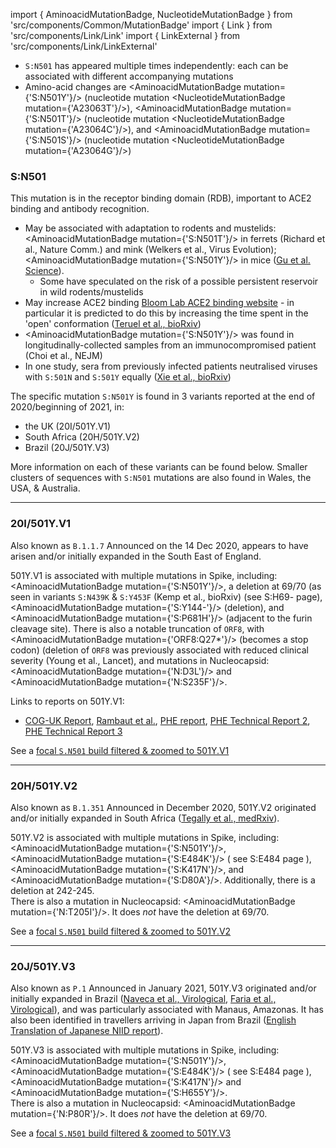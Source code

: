 import { AminoacidMutationBadge, NucleotideMutationBadge } from 'src/components/Common/MutationBadge'
import { Link } from 'src/components/Link/Link'
import { LinkExternal } from 'src/components/Link/LinkExternal'

- `S:N501` has appeared multiple times independently: each can be associated with different accompanying mutations
- Amino-acid changes are <AminoacidMutationBadge mutation={'S:N501Y'}/> (nucleotide mutation <NucleotideMutationBadge mutation={'A23063T'}/>), <AminoacidMutationBadge mutation={'S:N501T'}/> (nucleotide mutation <NucleotideMutationBadge mutation={'A23064C'}/>), and <AminoacidMutationBadge mutation={'S:N501S'}/> (nucleotide mutation <NucleotideMutationBadge mutation={'A23064G'}/>)

### S:N501
This mutation is in the receptor binding domain (RDB), important to ACE2 binding and antibody recognition.

- May be associated with adaptation to rodents and mustelids: <AminoacidMutationBadge mutation={'S:N501T'}/> in ferrets (<LinkExternal href="https://www.nature.com/articles/s41467-020-17367-2">Richard et al., Nature Comm.</LinkExternal>) and mink (<LinkExternal href="https://academic.oup.com/ve/advance-article/doi/10.1093/ve/veaa094/6025194?searchresult=1">Welkers et al., Virus Evolution</LinkExternal>); <AminoacidMutationBadge mutation={'S:N501Y'}/> in mice ([Gu et al. Science](https://science.sciencemag.org/content/369/6511/1603)). 
    - Some have speculated on the risk of a possible persistent reservoir in wild rodents/mustelids  
- May increase ACE2 binding [Bloom Lab ACE2 binding website](https://jbloomlab.github.io/SARS-CoV-2-RBD_DMS/) - in particular it is predicted to do this by increasing the time spent in the 'open' conformation ([Teruel et al., bioRxiv](https://www.biorxiv.org/content/10.1101/2020.12.16.423118v2))
- <AminoacidMutationBadge mutation={'S:N501Y'}/> was found in longitudinally-collected samples from an immunocompromised patient (<LinkExternal href="https://www.nejm.org/doi/full/10.1056/NEJMc2031364?query=featured_coronavirus">Choi et al., NEJM</LinkExternal>)
- In one study, sera from previously infected patients neutralised viruses with `S:501N` and `S:501Y` equally ([Xie et al., bioRxiv](https://www.biorxiv.org/content/10.1101/2021.01.07.425740v1))

The specific mutation `S:N501Y` is found in 3 variants reported at the end of 2020/beginning of 2021, in:
- the UK (20I/501Y.V1)
- South Africa (20H/501Y.V2)
- Brazil (20J/501Y.V3) 

More information on each of these variants can be found below. Smaller clusters of sequences with `S:N501` mutations are also found in Wales, the USA, & Australia.

---

### 20I/501Y.V1
Also known as `B.1.1.7`
Announced on the 14 Dec 2020, appears to have arisen and/or initially expanded in the South East of England.

501Y.V1 is associated with multiple mutations in Spike, including: <AminoacidMutationBadge mutation={'S:N501Y'}/>, a deletion at 69/70 (as seen in variants <code>S:N439K</code> & <code>S:Y453F</code> (<LinkExternal href="https://www.biorxiv.org/content/10.1101/2020.12.14.422555v3">Kemp et al., bioRxiv</LinkExternal>) (<Link href="/variants/S.H69-">see S:H69- page</Link>), <AminoacidMutationBadge mutation={'S:Y144-'}/> (deletion), and <AminoacidMutationBadge mutation={'S:P681H'}/> (adjacent to the furin cleavage site).
There is also a notable truncation of <code>ORF8</code>, with <AminoacidMutationBadge mutation={'ORF8:Q27*'}/> (becomes a stop codon) (deletion of `ORF8` was previously associated with reduced clinical severity (<LinkExternal href="https://www.thelancet.com/article/S0140-6736(20)31757-8/fulltext">Young et al., Lancet</LinkExternal>), and mutations in Nucleocapsid: <AminoacidMutationBadge mutation={'N:D3L'}/> and <AminoacidMutationBadge mutation={'N:S235F'}/>.

Links to reports on 501Y.V1:
- [COG-UK Report](https://www.cogconsortium.uk/news_item/update-on-new-sars-cov-2-variant-and-how-cog-uk-tracks-emerging-mutations/), [Rambaut et al.](https://virological.org/t/preliminary-genomic-characterisation-of-an-emergent-sars-cov-2-lineage-in-the-uk-defined-by-a-novel-set-of-spike-mutations/563), [PHE report](https://assets.publishing.service.gov.uk/government/uploads/system/uploads/attachment_data/file/947048/Technical_Briefing_VOC_SH_NJL2_SH2.pdf), [PHE Technical Report 2](https://assets.publishing.service.gov.uk/government/uploads/system/uploads/attachment_data/file/949639/Technical_Briefing_VOC202012-2_Briefing_2_FINAL.pdf), [PHE Technical Report 3](https://assets.publishing.service.gov.uk/government/uploads/system/uploads/attachment_data/file/950823/Variant_of_Concern_VOC_202012_01_Technical_Briefing_3_-_England.pdf)

See a [focal `S.N501` build filtered & zoomed to 501Y.V1](https://nextstrain.org/groups/neherlab/ncov/S.N501?c=gt-S_501&f_clade_membership=20I/501Y.V1&label=clade:20I/501Y.V1&p=grid&r=country)

---

### 20H/501Y.V2
Also known as `B.1.351`
Announced in December 2020, 501Y.V2 originated and/or initially expanded in South Africa ([Tegally et al., medRxiv](https://www.medrxiv.org/content/10.1101/2020.12.21.20248640v1)).

501Y.V2 is associated with multiple mutations in Spike, including: <AminoacidMutationBadge mutation={'S:N501Y'}/>, <Link href="/variants/S.E484"> <AminoacidMutationBadge mutation={'S:E484K'}/></Link> (<Link href="/variants/S.E484"> see S:E484 page </Link>), <AminoacidMutationBadge mutation={'S:K417N'}/>, and <AminoacidMutationBadge mutation={'S:D80A'}/>.
Additionally, there is a deletion at 242-245.<br/>
There is also a mutation in Nucleocapsid: <AminoacidMutationBadge mutation={'N:T205I'}/>.
It does _not_ have the deletion at 69/70.

See a [focal `S.N501` build filtered & zoomed to 501Y.V2](https://nextstrain.org/groups/neherlab/ncov/S.N501?c=gt-S_501&f_clade_membership=20H/501Y.V2&label=mlabel:20C/C23664T&p=grid&r=country)

---

### 20J/501Y.V3
Also known as `P.1`
Announced in January 2021, 501Y.V3 originated and/or initially expanded in Brazil ([Naveca et al., Virological](https://virological.org/t/phylogenetic-relationship-of-sars-cov-2-sequences-from-amazonas-with-emerging-brazilian-variants-harboring-mutations-e484k-and-n501y-in-the-spike-protein/585), [Faria et al., Virological](https://virological.org/t/genomic-characterisation-of-an-emergent-sars-cov-2-lineage-in-manaus-preliminary-findings/586)), and was particularly associated with Manaus, Amazonas.
It has also been identified in travellers arriving in Japan from Brazil ([English Translation of Japanese NIID report](https://translate.google.com/translate?sl=ja&tl=en&u=https://www.niid.go.jp/niid/ja/diseases/ka/corona-virus/2019-ncov/10107-covid19-33.html)).

501Y.V3 is associated with multiple mutations in Spike, including: <AminoacidMutationBadge mutation={'S:N501Y'}/>, <AminoacidMutationBadge mutation={'S:E484K'}/> (<Link href="/variants/S.E484"> see S:E484 page </Link>), <AminoacidMutationBadge mutation={'S:K417N'}/>  and <AminoacidMutationBadge mutation={'S:H655Y'}/>. <br/>
There is also a mutation in Nucleocapsid: <AminoacidMutationBadge mutation={'N:P80R'}/>.
It does _not_ have the deletion at 69/70.

See a [focal `S.N501` build filtered & zoomed to 501Y.V3](https://nextstrain.org/groups/neherlab/ncov/S.N501?f_subclade_membership=20J/501Y.V3&label=clade:20J/501Y.V3&p=grid&r=country)

<!--
- N501Y is associated with recently reported 'new variants' in the UK, South Africa, and Brazil:
    - '20B/501Y.V1' (B.1.1.7) was announced in the South East of England on 14 Dec 2020 ([COG-UK Report](https://www.cogconsortium.uk/news_item/update-on-new-sars-cov-2-variant-and-how-cog-uk-tracks-emerging-mutations/), [Rambaut et al.](https://virological.org/t/preliminary-genomic-characterisation-of-an-emergent-sars-cov-2-lineage-in-the-uk-defined-by-a-novel-set-of-spike-mutations/563), [PHE report](https://assets.publishing.service.gov.uk/government/uploads/system/uploads/attachment_data/file/947048/Technical_Briefing_VOC_SH_NJL2_SH2.pdf)), [PHE Technical Report 2](https://assets.publishing.service.gov.uk/government/uploads/system/uploads/attachment_data/file/949639/Technical_Briefing_VOC202012-2_Briefing_2_FINAL.pdf), [PHE Technical Report 3](https://assets.publishing.service.gov.uk/government/uploads/system/uploads/attachment_data/file/950823/Variant_of_Concern_VOC_202012_01_Technical_Briefing_3_-_England.pdf))
        - This particular variant is associated with multiple mutations in Spike, including: `N501Y`, a deletion at 69/70 (as seen in `S:N439K` & `S:Y453F`) ([Kemp et al. bioRxiv (21 Dec)](https://www.biorxiv.org/content/10.1101/2020.12.14.422555v3)), `Y144` deletion, and `P681H` (adjacent to the furin cleavage site).
        - There is also a notable truncation of `ORF8`, with `Q27*` (becomes a stop codon) (deletion of `ORF8` was previously associated with reduced clinical severity ([Young et al. Lancet](https://www.thelancet.com/article/S0140-6736(20)31757-8/fulltext))), and mutations in `N`: `N:D3L` and `S235F`.
    - '20C/501Y.V2' (B.1.351) is found in South Africa and was also announced in December 2020 ([Tegally et al., medRxiv](https://www.medrxiv.org/content/10.1101/2020.12.21.20248640v1))
        - This variant is associated with multiple mutations in Spike, including: `N501Y`, `K417N`, and `D80A`.
        - There is also an `N` mutation: `T205I`.
        - It does _not_ have the deletion at 69/70.
- Smaller clusters also seen in Wales, USA, & Australia
- May be associated with adaptation to rodents and mustelids: `N501T` in ferrets ([Richard et al. Nature Comm.](https://www.nature.com/articles/s41467-020-17367-2)) and mink ([Welkers et al. Virus Evolution](https://academic.oup.com/ve/advance-article/doi/10.1093/ve/veaa094/6025194?searchresult=1)); `N501Y` in mice ([Gu et al. Science](https://science.sciencemag.org/content/369/6511/1603))
    - Some have speculated of risk of a persistent reservoir in wild rodents/mustelids
- May increase ACE2 binding [Bloom Lab ACE2 binding website](https://jbloomlab.github.io/SARS-CoV-2-RBD_DMS/) - in particular it is predicted to do this by increasing the time spent in the 'open' conformation ([Teruel et al., bioRxiv](https://www.biorxiv.org/content/10.1101/2020.12.16.423118v2))
- `N501Y` was found in longitudinally-collected samples from an immunocompromised patient ([Choi et al. NEJM](https://www.nejm.org/doi/full/10.1056/NEJMc2031364?query=featured_coronavirus))
- In one study, sera from previously infected patients neutralised patients with `S:501N` and `S:501Y` equally ([Xie et al., bioRxiv](https://www.biorxiv.org/content/10.1101/2021.01.07.425740v1))
-->